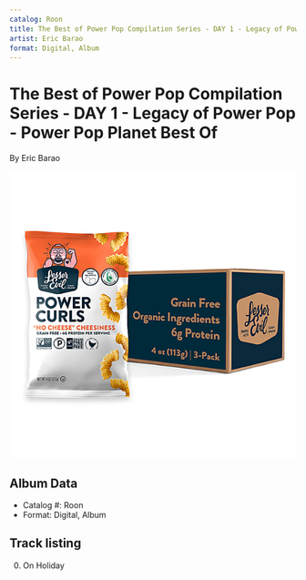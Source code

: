 ```yaml
---
catalog: Roon
title: The Best of Power Pop Compilation Series - DAY 1 - Legacy of Power Pop - Power Pop Planet Best Of
artist: Eric Barao
format: Digital, Album
---
```


# The Best of Power Pop Compilation Series - DAY 1 - Legacy of Power Pop - Power Pop Planet Best Of

By Eric Barao

![](../../assets/albumcovers/Eric_Barao-The_Best_of_Power_Pop_Compilation_Series_-_DAY_1_-_Legacy_of_Power_Pop_-_Power_Pop_Planet_Best_Of.png)

## Album Data

- Catalog #: Roon
- Format: Digital, Album


## Track listing


0. On Holiday

